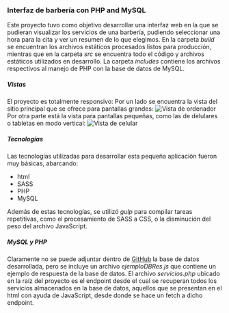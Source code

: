 ### Interfaz de barbería con PHP and MySQL

Este proyecto tuvo como objetivo desarrollar una interfaz web en la que se pudieran visualizar los servicios de una barbería, pudiendo seleccionar una hora para la cita y ver un resumen de lo que elegimos.
En la carpeta _build_ se encuentran los archivos estáticos procesados listos para producción, mientras que en la carpeta _src_ se encuentra todo el código y archivos estáticos utilizados en desarrollo.
La carpeta _includes_ contiene los archivos respectivos al manejo de PHP con la base de datos de MySQL.

##### Vistas
El proyecto es totalmente responsivo:
Por un lado se encuentra la vista del sitio principal que se ofrece para pantallas grandes:
![Vista de ordenador](http://drive.google.com/uc?export=view&id=1HWFYQZXpUQOFak3ljUmq2gLiLpM4BU4-)
Por otra parte está la vista para pantallas pequeñas, como las de delulares o tabletas en modo vertical:
![Vista de celular](http://drive.google.com/uc?export=view&id=1Wxmb0Js9TbAhJPuyHBlOW0jXcE9OC_cx)

##### Tecnologías
Las tecnologías utilizadas para desarrollar esta pequeña aplicación fueron muy básicas, abarcando:
* html
* SASS
* PHP
* MySQL

Además de estas tecnologías, se utilizó _gulp_ para compilar tareas repetitivas, como el procesamiento de SASS a CSS, o la disminución del peso del archivo JavaScript.

##### MySQL y PHP
Claramente no se puede adjuntar dentro de [GitHub](https://github.com/) la base de datos desarrollada, pero se incluye un archivo _ejemploDBRes.js_ que contiene un ejemplo de respuesta de la base de datos.
El archivo _servicios.php_ ubicado en la raíz del proyecto es el endpoint desde el cual se recuperan todos los servicios almacenados en la base de datos, aquellos que se presentan en el html con ayuda de JavaScript, desde donde se hace un fetch a dicho endpoint.